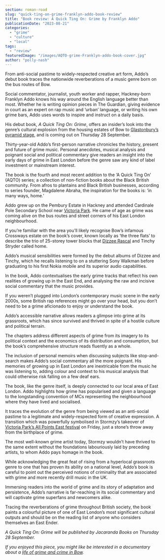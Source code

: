 ```yaml
---
section: roman-road
slug: "quick-ting-on-grime-franklyn-addo-book-review"
title: "Book review: A Quick Ting On: Grime by Franklyn Addo"
publicationDate: "2023-08-21"
categories: 
  - "grime"
  - "culture"
  - "local"
tags: 
  - "review"
featuredImage: "/images/AQTO-grime-Franklyn-addo-book-cover.jpg"
author: "polly-nash"
---
```


From anti-social pastime to widely-respected creative art form, Addo’s debut book traces the nationwide reverberations of a music genre born on the bus routes of Bow. 

Social commentator, journalist, youth worker and rapper, Hackney-born Franklyn Addo knows his way around the English language better than most. Whether he is writing opinion pieces in The Guardian, giving evidence in court as an expert on rap music and ‘urban’ language, or writing his own grime bars, Addo uses words to inspire and instruct on a daily basis. 

His debut book, _A Quick Ting On: Grime_, offers an insider’s look into the genre’s cultural explosion from the housing estates of Bow to [Glastonbury’s pyramid stage](https://www.bbc.co.uk/news/newsbeat-53207865), and is coming out on Thursday 28 September. 

Thirty-year-old Addo’s first-person narrative chronicles the history, present and future of grime music. Personal anecdotes, musical analysis and poignant social and political commentary give readers an insight into the early days of grime in East London before the genre saw any kind of label investment or mainstream interest. 

The book is the fourth and most recent addition to the ‘A Quick Ting On’ (AQTO) series; a collection of non-fiction books about the Black British community. From afros to plantains and Black British businesses, according to series founder, Magdalene Abraha, the inspiration for the books is: ‘in many ways, home.’ 

Addo grew up on the Pembury Estate in Hackney and attended Cardinale Pole Secondary School near [Victoria Park](https://romanroadlondon.com/victoria-park-east-london-bow/). He came of age as grime was coming alive on the bus routes and street corners of his East London neighbourhood. 

If you’re familiar with the area you’ll likely recognise Bow’s infamous Crossways estate on the book’s cover, known locally as ‘the three flats’ to describe the trio of 25-storey tower blocks that [Dizzee Rascal](https://romanroadlondon.com/famous-grime-music-figures-bow-e3-east-end-london/) and Tinchy Stryder called home. 

Addo’s musical sensibilities were formed by the debut albums of Dizzee and Tinchy, which he recalls listening to on a stuttering Sony Walkman before graduating to his first Nokia mobile and its superior audio capabilities. 

In the book, Addo contextualises the early grime tracks that reflect his own realities of growing up in the East End, and analysing the raw and incisive social commentary that the music provides. 

If you weren’t plugged into London’s contemporary music scene in the early 2000s, some British rap references might go over your head, but you don’t need to be a grime aficionado to enjoy or understand the book. 

Addo’s accessible narrative allows readers a glimpse into grime at its grassroots, which has since survived and thrived in spite of a hostile culture and political terrain. 

The chapters address different aspects of grime from its imagery to its political context and the economics of its distribution and consumption, but the book’s comprehensive structure reads fluently as a whole. 

The inclusion of personal memoirs when discussing subjects like stop-and-search makes Addo’s social commentary all the more poignant. His memories of growing up in East London are inextricable from the music he was listening to, adding colour and context to his musical analysis that could otherwise risk falling on a few deaf ears. 

The book, like the genre itself, is deeply connected to our local area of East London. Addo highlights how grime has popularised and given a language to the longstanding convention of MCs representing the neighbourhood where they have lived and socialised. 

It traces the evolution of the genre from being viewed as an anti-social pastime to a legitimate and widely-respected form of creative expression. A transition which was powerfully symbolised in Stormzy’s takeover of [Victoria Park’s All Points East festival](https://romanroadlondon.com/all-points-east-festival-victoria-park-east-london/) on Friday, just a stone’s throw away from the birthplace of grime. 

The most well-known grime artist today, Stormzy wouldn’t have thrived to the same extent without the foundations labouriously laid by preceding artists, to whom Addo pays homage in the book.

While acknowledging the great feat of rising from a hyperlocal grassroots genre to one that has proven its ability on a national level, Addo’s book is careful to point out the perceived notions of criminality that are associated with grime and more recently drill music in the UK. 

Immersing readers into the world of grime and its story of adaptation and persistence, Addo’s narrative is far-reaching in its social commentary and will captivate grime superfans and newcomers alike. 

Tracing the reverberations of grime throughout British society, the book paints a colourful picture of one of East London’s most significant cultural outputs and should be on the reading list of anyone who considers themselves an East Ender. 

_A Quick Ting On: Grime will be published by Jacaranda Books on Thursday 28 September._

_If you enjoyed this piece, you might like be interested in a documentary about a_ [_life of grime and crime in Bow_](https://romanroadlondon.com/aint-hidin-nuttin-bow-grime-documentary/)_._ 


